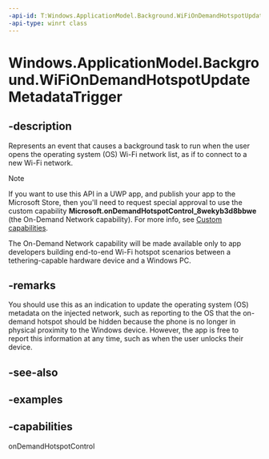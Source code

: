 ```yaml
---
-api-id: T:Windows.ApplicationModel.Background.WiFiOnDemandHotspotUpdateMetadataTrigger
-api-type: winrt class
---
```


# Windows.ApplicationModel.Background.WiFiOnDemandHotspotUpdateMetadataTrigger

<!--
public sealed class WiFiOnDemandHotspotUpdateMetadataTrigger : Windows.ApplicationModel.Background.IBackgroundTrigger
-->


## -description

Represents an event that causes a background task to run when the user opens the operating system (OS) Wi-Fi network list, as if to connect to a new Wi-Fi network.

> [!NOTE]
> If you want to use this API in a UWP app, and publish your app to the Microsoft Store, then you'll need to request special approval to use the custom capability **Microsoft.onDemandHotspotControl_8wekyb3d8bbwe** (the On-Demand Network capability). For more info, see [Custom capabilities](/windows/uwp/packaging/app-capability-declarations#custom-capabilities).
>
> The On-Demand Network capability will be made available only to app developers building end-to-end Wi-Fi hotspot scenarios between a tethering-capable hardware device and a Windows PC.

## -remarks

You should use this as an indication to update the operating system (OS) metadata on the injected network, such as reporting to the OS that the on-demand hotspot should be hidden because the phone is no longer in physical proximity to the Windows device. However, the app is free to report this information at any time, such as when the user unlocks their device.

## -see-also

## -examples

## -capabilities
onDemandHotspotControl
